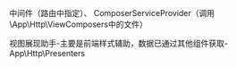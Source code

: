 中间件（路由中指定）、 ComposerServiceProvider（调用\App\Http\ViewComposers中的文件）


视图展现助手-主要是前端样式辅助，数据已通过其他组件获取-App\Http\Presenters
